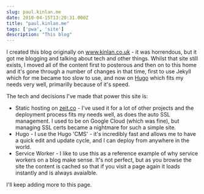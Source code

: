 ```yaml
---
slug: paul.kinlan.me
date: 2010-04-15T13:20:31.000Z
title: "paul.kinlan.me"
tags: ['pwa', 'site']
description: "This blog"
---
```


I created this blog originally on www.kinlan.co.uk - it was horrendous, but it
got me blogging and talking about tech and other things. Whilst that site still
exists, I moved all of the content first to posterous and then on to this home
and it's gone through a number of changes in that time, first to use Jekyll
which for me became too slow to use, and now on [Hugo](https://gohugo.io) which
fits my needs very well, primarilly because of it's speed.

The tech and decisions I've made that power this site is:

* Static hosting on [zeit.co](https://zeit.co) - I've used it for a lot of other
  projects and the deployment process fits my needs well, as does the auto SSL
  management. I used to be on Google Cloud (which was fine), but managing SSL
  certs became a nightmare for such a simple site.
* Hugo - I use the Hugo 'CMS' - it's incredibly fast and allows me to have a
  quick edit and update cycle, and I can deploy from anywhere in the world.
* Service Worker - I like to use this as a reference example of why service
  workers on a blog make sense. It's not perfect, but as you browse the site the
  content is cached so that if you visit a page again it loads instantly and is
  always avaialble.

I'll keep adding more to this page.